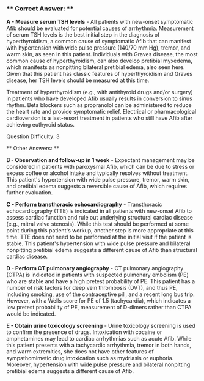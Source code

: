 ### ** Correct Answer: **

**A - Measure serum TSH levels** - All patients with new-onset symptomatic Afib should be evaluated for potential causes of arrhythmia. Measurement of serum TSH levels is the best initial step in the diagnosis of hyperthyroidism, a common cause of symptomatic Afib that can manifest with hypertension with wide pulse pressure (140/70 mm Hg), tremor, and warm skin, as seen in this patient. Individuals with Graves disease, the most common cause of hyperthyroidism, can also develop pretibial myxedema, which manifests as nonpitting bilateral pretibial edema, also seen here. Given that this patient has classic features of hyperthyroidism and Graves disease, her TSH levels should be measured at this time.

Treatment of hyperthyroidism (e.g., with antithyroid drugs and/or surgery) in patients who have developed Afib usually results in conversion to sinus rhythm. Beta blockers such as propranolol can be administered to reduce the heart rate and provide symptomatic relief. Electrical or pharmacological cardioversion is a last-resort treatment in patients who still have Afib after achieving euthyroid status.

Question Difficulty: 3

** Other Answers: **

**B - Observation and follow-up in 1 week** - Expectant management may be considered in patients with paroxysmal Afib, which can be due to stress or excess coffee or alcohol intake and typically resolves without treatment. This patient's hypertension with wide pulse pressure, tremor, warm skin, and pretibial edema suggests a reversible cause of Afib, which requires further evaluation.

**C - Perform transthoracic echocardiography** - Transthoracic echocardiography (TTE) is indicated in all patients with new-onset Afib to assess cardiac function and rule out underlying structural cardiac disease (e.g., mitral valve stenosis). While this test should be performed at some point during this patient's workup, another step is more appropriate at this time. TTE does not need to be performed at the initial visit if the patient is stable. This patient's hypertension with wide pulse pressure and bilateral nonpitting pretibial edema suggests a different cause of Afib than structural cardiac disease.

**D - Perform CT pulmonary angiography** - CT pulmonary angiography (CTPA) is indicated in patients with suspected pulmonary embolism (PE) who are stable and have a high pretest probability of PE. This patient has a number of risk factors for deep vein thrombosis (DVT), and thus PE, including smoking, use of the contraceptive pill, and a recent long bus trip. However, with a Wells score for PE of 1.5 (tachycardia), which indicates a low pretest probability of PE, measurement of D-dimers rather than CTPA would be indicated.

**E - Obtain urine toxicology screening** - Urine toxicology screening is used to confirm the presence of drugs. Intoxication with cocaine or amphetamines may lead to cardiac arrhythmias such as acute Afib. While this patient presents with a tachycardic arrhythmia, tremor in both hands, and warm extremities, she does not have other features of sympathomimetic drug intoxication such as mydriasis or euphoria. Moreover, hypertension with wide pulse pressure and bilateral nonpitting pretibial edema suggests a different cause of Afib.

